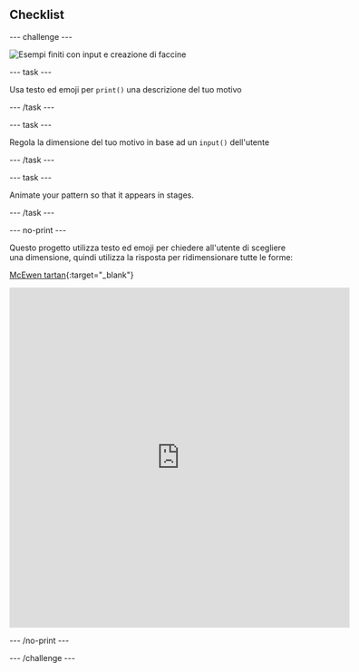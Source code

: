 ## Checklist

--- challenge ---

![Esempi finiti con input e creazione di faccine](images/upgrade.gif)

--- task ---

Usa testo ed emoji per `print()` una descrizione del tuo motivo

--- /task ---

--- task ---

Regola la dimensione del tuo motivo in base ad un `input()` dell'utente

--- /task ---

--- task ---

Animate your pattern so that it appears in stages.

--- /task ---


--- no-print ---

Questo progetto utilizza testo ed emoji per chiedere all'utente di scegliere una dimensione, quindi utilizza la risposta per ridimensionare tutte le forme:


[McEwen tartan](https://editor.raspberrypi.org/en/projects/mcewen-tartan-example){:target="_blank"}


<iframe src="https://editor.raspberrypi.org/en/embed/viewer/mcewen-tartan-example" width="600" height="600" frameborder="0" marginwidth="0" marginheight="0" allowfullscreen>
</iframe>

--- /no-print ---

--- /challenge ---

